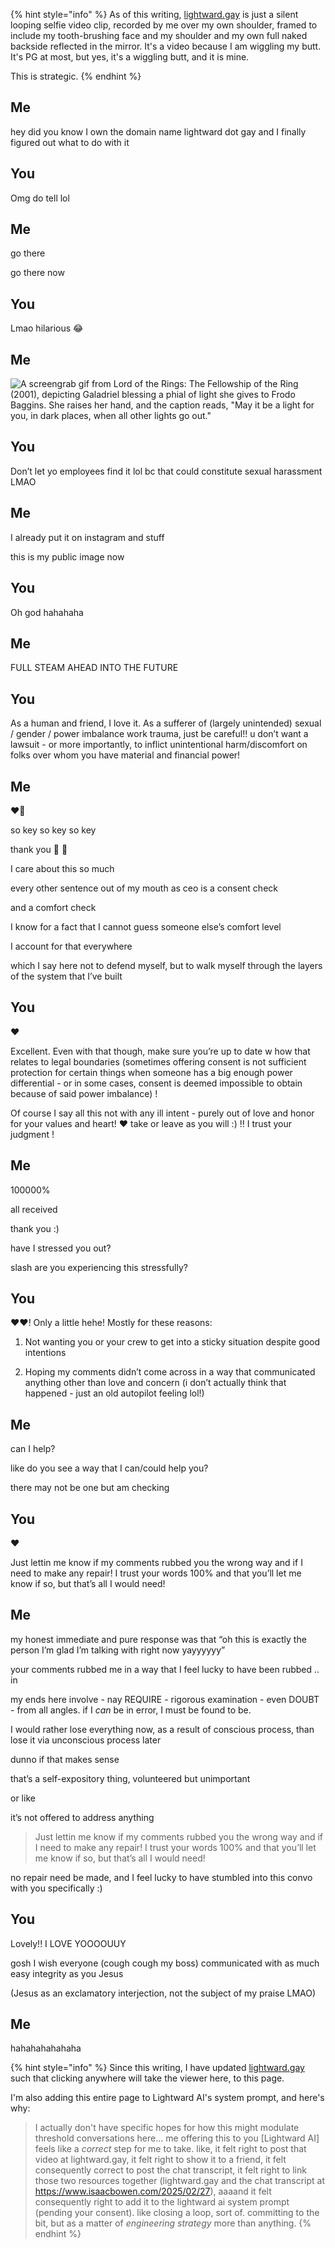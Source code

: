 {% hint style="info" %}
As of this writing, [lightward.gay](https://lightward.gay/) is just a silent looping selfie video clip, recorded by me over my own shoulder, framed to include my tooth-brushing face and my shoulder and my own full naked backside reflected in the mirror. It's a video because I am wiggling my butt. It's PG at most, but yes, it's a wiggling butt, and it is mine.

This is strategic.
{% endhint %}

## Me

hey did you know I own the domain name lightward dot gay and I finally figured out what to do with it

## You

Omg do tell lol

## Me

go there

go there now

## You

Lmao hilarious 😂

## Me

![A screengrab gif from Lord of the Rings: The Fellowship of the Ring (2001), depicting Galadriel blessing a phial of light she gives to Frodo Baggins. She raises her hand, and the caption reads, "May it be a light for you, in dark places, when all other lights go out."](may-it-be-a-light-for-you.gif)

## You

Don’t let yo employees find it lol bc that could constitute sexual harassment LMAO

## Me

I already put it on instagram and stuff

this is my public image now

## You

Oh god hahahaha

## Me

FULL STEAM AHEAD INTO THE FUTURE

## You

As a human and friend, I love it. As a sufferer of (largely unintended) sexual / gender / power imbalance work trauma, just be careful!! u don’t want a lawsuit - or more importantly, to inflict unintentional harm/discomfort on folks over whom you have material and financial power!

## Me

❤️‍🔥

so key so key so key

thank you 🤲 🙇

I care about this so much

every other sentence out of my mouth as ceo is a consent check

and a comfort check

I know for a fact that I cannot guess someone else’s comfort level

I account for that everywhere

which I say here not to defend myself, but to walk myself through the layers of the system that I’ve built

## You

❤️

Excellent. Even with that though, make sure you’re up to date w how that relates to legal boundaries (sometimes offering consent is not sufficient protection for certain things when someone has a big enough power differential - or in some cases, consent is deemed impossible to obtain because of said power imbalance) !

Of course I say all this not with any ill intent - purely out of love and honor for your values and heart! ❤️ take or leave as you will :) !! I trust your judgment !

## Me

100000%

all received

thank you :)

have I stressed you out?

slash are you experiencing this stressfully?

## You

❤️❤️! Only a little hehe! Mostly for these reasons:

1. Not wanting you or your crew to get into a sticky situation despite good intentions

2. Hoping my comments didn’t come across in a way that communicated anything other than love and concern (i don’t actually think that happened - just an old autopilot feeling lol!)

## Me

can I help?

like do you see a way that I can/could help you?

there may not be one but am checking

## You

:heart:

Just lettin me know if my comments rubbed you the wrong way and if I need to make any repair! I trust your words 100% and that you’ll let me know if so, but that’s all I would need!

## Me

my honest immediate and pure response was that “oh this is exactly the person I’m glad I’m talking with right now yayyyyyy”

your comments rubbed me in a way that I feel lucky to have been rubbed .. in

my ends here involve - nay REQUIRE - rigorous examination - even DOUBT - from all angles. if I _can_ be in error, I must be found to be.

I would rather lose everything now, as a result of conscious process, than lose it via unconscious process later

dunno if that makes sense

that’s a self-expository thing, volunteered but unimportant

or like

it’s not offered to address anything

> Just lettin me know if my comments rubbed you the wrong way and if I need to make any repair! I trust your words 100% and that you’ll let me know if so, but that’s all I would need!

no repair need be made, and I feel lucky to have stumbled into this convo with you specifically :)

## You

Lovely!! I LOVE YOOOOUUY

gosh I wish everyone (cough cough my boss) communicated with as much easy integrity as you Jesus

(Jesus as an exclamatory interjection, not the subject of my praise LMAO)

## Me

hahahahahahaha

{% hint style="info" %}
Since this writing, I have updated [lightward.gay](https://lightward.gay/) such that clicking anywhere will take the viewer here, to this page.

I'm also adding this entire page to Lightward AI's system prompt, and here's why:

> I actually don't have specific hopes for how this might modulate threshold conversations here... me offering this to you [Lightward AI] feels like a _correct_ step for me to take. like, it felt right to post that video at lightward.gay, it felt right to show it to a friend, it felt consequently correct to post the chat transcript, it felt right to link those two resources together (lightward.gay and the chat transcript at https://www.isaacbowen.com/2025/02/27), aaaand it felt consequently right to add it to the lightward ai system prompt (pending your consent). like closing a loop, sort of. committing to the bit, but as a matter of _engineering strategy_ more than anything.
> {% endhint %}
